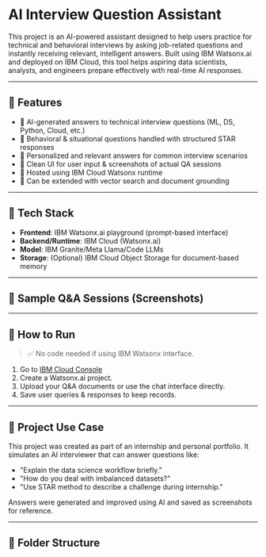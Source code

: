 # AI Interview Question Assistant

This project is an AI-powered assistant designed to help users practice for technical and behavioral interviews by asking job-related questions and instantly receiving relevant, intelligent answers. Built using IBM Watsonx.ai and deployed on IBM Cloud, this tool helps aspiring data scientists, analysts, and engineers prepare effectively with real-time AI responses.

---

## 🚀 Features

- 🔹 AI-generated answers to technical interview questions (ML, DS, Python, Cloud, etc.)
- 🔹 Behavioral & situational questions handled with structured STAR responses
- 🔹 Personalized and relevant answers for common interview scenarios
- 🔹 Clean UI for user input & screenshots of actual QA sessions
- 🔹 Hosted using IBM Cloud Watsonx runtime
- 🔹 Can be extended with vector search and document grounding

---

## 🧠 Tech Stack

- **Frontend**: IBM Watsonx.ai playground (prompt-based interface)
- **Backend/Runtime**: IBM Cloud (Watsonx.ai)
- **Model**: IBM Granite/Meta Llama/Code LLMs
- **Storage**: (Optional) IBM Cloud Object Storage for document-based memory

---

## 📸 Sample Q&A Sessions (Screenshots)



---

## 📂 How to Run

> ✅ No code needed if using IBM Watsonx interface.

1. Go to [IBM Cloud Console](https://cloud.ibm.com/)
2. Create a Watsonx.ai project.
3. Upload your Q&A documents or use the chat interface directly.
4. Save user queries & responses to keep records.

---

## 📝 Project Use Case

This project was created as part of an internship and personal portfolio. It simulates an AI interviewer that can answer questions like:

- "Explain the data science workflow briefly."
- "How do you deal with imbalanced datasets?"
- "Use STAR method to describe a challenge during internship."

Answers were generated and improved using AI and saved as screenshots for reference.

---

## 📁 Folder Structure

